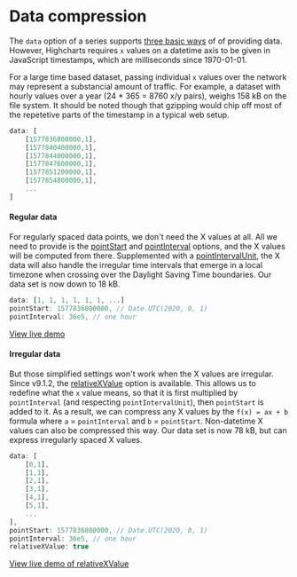 Data compression
===

The `data` option of a series supports [three basic ways](https://www.highcharts.com/docs/chart-concepts/series#the-data-in-a-series) of of providing data. However, Highcharts requires `x` values on a datetime axis to be given in JavaScript timestamps, which are milliseconds since 1970-01-01.

For a large time based dataset, passing individual `x` values over the network may represent a substancial amount of traffic. For example, a dataset with hourly values over a year (24 * 365 = 8760 x/y pairs), weighs 158 kB on the file system. It should be noted though that gzipping would chip off most of the repetetive parts of the timestamp in a typical web setup.

```js
data: [
    [1577836800000,1],
    [1577840400000,1],
    [1577844000000,1],
    [1577847600000,1],
    [1577851200000,1],
    [1577854800000,1],
    ...
]
```

#### Regular data
For regularly spaced data points, we don't need the X values at all. All we need to provide is the [pointStart](https://api.highcharts.com/highcharts/series.line.pointStart) and [pointInterval](https://api.highcharts.com/highcharts/series.line.pointInterval) options, and the X values will be computed from there. Supplemented with a [pointIntervalUnit](https://api.highcharts.com/highcharts/series.line.pointIntervalUnit), the X data will also handle the irregular time intervals that emerge in a local timezone when crossing over the Daylight Saving Time boundaries. Our data set is now down to 18 kB.

```js
data: [1, 1, 1, 1, 1, 1, ...]
pointStart: 1577836800000, // Date.UTC(2020, 0, 1)
pointInterval: 36e5, // one hour
```

[View live demo](https://jsfiddle.net/gh/get/library/pure/highcharts/highcharts/tree/master/samples/highcharts/plotoptions/series-pointstart-datetime/)

#### Irregular data
But those simplified settings won't work when the X values are irregular. Since v9.1.2, the [relativeXValue](https://api.highcharts.com/highcharts/series.line.relativeXValue) option is available. This allows us to redefine what the `x` value means, so that it is first multiplied by `pointInterval` (and respecting `pointIntervalUnit`), then `pointStart` is added to it. As a result, we can compress any X values by the `f(x) = ax + b` formula where `a` = `pointInterval` and `b` = `pointStart`. Non-datetime X values can also be compressed this way. Our data set is now 78 kB, but can express irregularly spaced X values.

```js
data: [
    [0,1],
    [1,1],
    [2,1],
    [3,1],
    [4,1],
    [5,1],
    ...
],
pointStart: 1577836800000, // Date.UTC(2020, 0, 1)
pointInterval: 36e5, // one hour
relativeXValue: true
```

[View live demo of relativeXValue](https://jsfiddle.net/gh/get/library/pure/highcharts/highcharts/tree/master/samples/highcharts/plotoptions/series-relativexvalue/)

